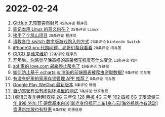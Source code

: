 # 2022-02-24

1. [GitHub 无预警突然封号](https://www.v2ex.com/t/836086) `45条评论` `程序员`
1. [笔记本用 Linux 的意义何在？](https://www.v2ex.com/t/836078) `35条评论` `Linux`
1. [接手了个屎山项目](https://www.v2ex.com/t/836084) `28条评论` `程序员`
1. [请教各位 switch 数字版游戏购入的方式](https://www.v2ex.com/t/836080) `28条评论` `Nintendo Switch`
1. [iPhone13 pro 代购问题，老哥们帮我看看](https://www.v2ex.com/t/836073) `20条评论` `问与答`
1. [CI/CD 是谁来维护](https://www.v2ex.com/t/836099) `12条评论` `程序员`
1. [开年后，你感觉早晚高峰的高架堵车程度有什么变化](https://www.v2ex.com/t/836076) `11条评论` `杭州`
1. [aol 家的 love.com 邮箱停止服务了](https://www.v2ex.com/t/836079) `10条评论` `互联网`
1. [如何防止基于 echarts.js 渲染的前端图表被爬虫盗取数据?](https://www.v2ex.com/t/836092) `9条评论` `问与答`
1. [有没有好用的家用存货管理 APP 推荐？](https://www.v2ex.com/t/836082) `8条评论` `问与答`
1. [Google Play WeChat 最新版本](https://www.v2ex.com/t/836081) `8条评论` `微信`
1. [自动驾驶有没有虚拟环境里的测试](https://www.v2ex.com/t/836075) `7条评论` `分享发现`
1. [[腾讯云春季特惠]双核 2G 三年仅 128 两核 4G 三年 192 四核 8G 无限流量三年 898 外加 1T 硬盘基本白送[新老身份都可上车]良心云[海外机器也有活动]香港新加坡也有特惠](https://www.v2ex.com/t/836077) `6条评论` `优惠信息`
